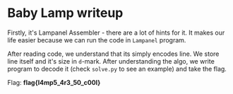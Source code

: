 # Baby Lamp writeup
Firstly, it's Lampanel Assembler - there are a lot of hints for it. It makes our life easier because we can run the code in `Lampanel` program.

After reading code, we understand that its simply encodes line. We store line itself and it's size in `d`-mark. After understanding the algo, we write program to decode it (check `solve.py` to see an example) and take the flag.

Flag: **flag{l4mp5_4r3_50_c00l}**

